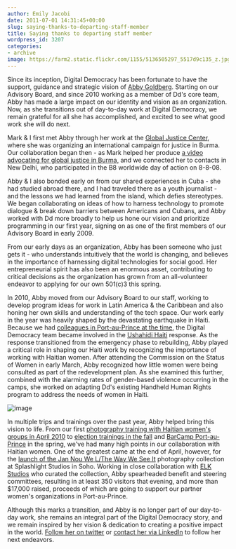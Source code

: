 ```yaml
---
author: Emily Jacobi
date: 2011-07-01 14:31:45+00:00
slug: saying-thanks-to-departing-staff-member
title: Saying thanks to departing staff member
wordpress_id: 3207
categories:
- archive
image: https://farm2.static.flickr.com/1155/5136505297_5517d9c135_z.jpg
---
```


Since its inception, Digital Democracy has been fortunate to have the support, guidance and strategic vision of [Abby Goldberg](https://twitter.com/#!/digiabby). Starting on our Advisory Board, and since 2010 working as a member of Dd's core team, Abby has made a large impact on our identity and vision as an organization. Now, as she transitions out of day-to-day work at Digital Democracy, we remain grateful for all she has accomplished, and excited to see what good work she will do next.

Mark & I first met Abby through her work at the [Global Justice Center](http://www.globaljusticecenter.net/), where she was organizing an international campaign for justice in Burma. Our collaboration began then - as Mark helped her produce [a video advocating for global justice in Burma,](http://www.youtube.com/watch?v=uW5VxFR5eoY&feature=player_embedded) and we connected her to contacts in New Delhi, who participated in the B8 worldwide day of action on 8-8-08.

Abby & I also bonded early on from our shared experiences in Cuba - she had studied abroad there, and I had traveled there as a youth journalist - and the lessons we had learned from the island, which defies stereotypes. We began collaborating on ideas of how to harness technology to promote dialogue & break down barriers between Americans and Cubans, and Abby worked with Dd more broadly to help us hone our vision and prioritize programming in our first year, signing on as one of the first members of our Advisory Board in early 2009.

From our early days as an organization, Abby has been someone who just gets it - who understands intuitively that the world is changing, and believes in the importance of harnessing digital technologies for social good. Her entrepreneurial spirit has also been an enormous asset, contributing to critical decisions as the organization has grown from an all-volunteer endeavor to applying for our own 501(c)3 this spring.

In 2010, Abby moved from our Advisory Board to our staff, working to develop program ideas for work in Latin America & the Caribbean and also honing her own skills and understanding of the tech space. Our work early in the year was heavily shaped by the devastating earthquake in Haiti. Because we had [colleagues in Port-au-Prince at the time](http://digital-democracy.org/2010/01/18/reflections-on-project-einstein-haiti-personal-story-of-earthquake-survivor/), the Digital Democracy team became involved in the [Ushahidi Haiti](http://haiti.ushahidi.com/) response. As the response transitioned from the emergency phase to rebuilding, Abby played a critical role in shaping our Haiti work by recognizing the importance of working with Haitian women. After attending the Commission on the Status of Women in early March, Abby recognized how little women were being consulted as part of the redevelopment plan. As she examined this further, combined with the alarming rates of gender-based violence occurring in the camps, she worked on adapting Dd's existing Handheld Human Rights program to address the needs of women in Haiti.

![image](https://farm2.static.flickr.com/1155/5136505297_5517d9c135_z.jpg)

In multiple trips and trainings over the past year, Abby helped bring this vision to life. From our first [photography training with Haitian women's groups in April 2010](http://digital-democracy.org/2010/05/01/reflections-from-a-week-among-haitis-women/) to [election trainings in the fall](http://digital-democracy.org/2010/11/01/democracy-in-haiti-dd-workshop-with-haitian-women-in-port-au-prince-to-prepare-for-november-elections/) and [BarCamp Port-au-Prince](http://digital-democracy.org/2011/03/26/%E2%80%9Chaitian-women-are-starting-a-revolution-a-tech-revolution%E2%80%9D/) in the spring, we've had many high points in our collaboration with Haitian women. One of the greatest came at the end of April, however, for the [launch of the Jan Nou We L/The Way We See It](http://digital-democracy.org/2011/05/13/launching-jan-nou-we-lthe-way-we-see-it/) photography collection at Splashlight Studios in Soho. Working in close collaboration with [ELK Studios](http://www.elkstudios.com/) who curated the collection, Abby spearheaded benefit and steering committees, resulting in at least 350 visitors that evening, and more than $17,000 raised, proceeds of which are going to support our partner women's organizations in Port-au-Prince.

Although this marks a transition, and Abby is no longer part of our day-to-day work, she remains an integral part of the Digital Democracy story, and we remain inspired by her vision & dedication to creating a positive impact in the world. [Follow her on twitter](https://twitter.com/#!/digiabby) or [contact her via LinkedIn](http://www.linkedin.com/pub/abby-goldberg/6/704/a1b) to follow her next endeavors.
